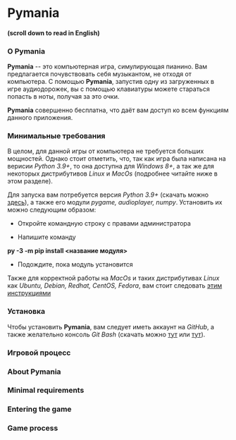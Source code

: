 # **Pymania**

#### (scroll down to read in English)

### О **Pymania**

**Pymania** -- это компьютерная игра, симулирующая пианино. Вам предлагается почувствовать себя музыкантом, 
не отходя от компьютера. С помощью **Pymania**, запустив одну из загруженных в игре аудиодорожек, 
вы с помощью клавиатуры можете стараться попасть в ноты, получая за это очки.

**Pymania** совершенно бесплатна, что даёт вам доступ ко всем функциям данного приложения.

### Минимальные требования

В целом, для данной игры от компьютера не требуется больших мощностей. Однако стоит отметить, 
что, так как игра была написана на верисии *Python 3.9+*, то она доступна для *Windows 8+*, 
а так же для некоторых дистрибутивов *Linux* и *MacOs* (подробнее читайте ниже в этом разделе).

Для запуска вам потребуется версия *Python 3.9+* (скачать можно [здесь](https://www.python.org/downloads/)), 
а также его модули *pygame, audioplayer, numpy*. Установить их можно следующим образом:

* Откройте командную строку с правами администратора

* Напишите команду 

****py -3 -m pip install <название модуля>****

* Подождите, пока модуль установится

Также для корректной работы на *MacOs* и таких дистрибутивах *Linux* как *Ubuntu, Debian, Redhat, CentOS, Fedora*, 
вам стоит следовать [этим инструкциями](https://www.pypi.org/project/audioplayer)

### Установка

Чтобы установить **Pymania**, вам следует иметь аккаунт на *GitHub*, а также желательно консоль *Git Bash* 
(скачать можно [тут](https://git-scm.com/downloads) или [тут](https://gitforwindows.org/)). 

### Игровой процесс

### About **Pymania**

### Minimal requirements

### Entering the game

### Game process


